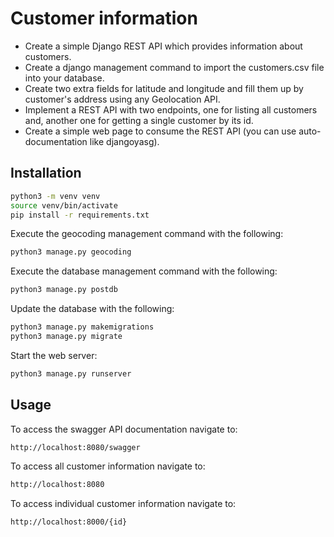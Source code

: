 # Customer information
- Create a simple Django REST API which provides information about customers.
- Create a django management command to import the customers.csv file into your database.
- Create two extra fields for latitude and longitude and fill them up by customer's address using any Geolocation API.
- Implement a REST API with two endpoints, one for listing all customers and, another one for getting a single customer by its id.
- Create a simple web page to consume the REST API (you can use auto-documentation like djangoyasg).
## Installation
```sh
python3 -m venv venv
source venv/bin/activate
pip install -r requirements.txt
```
Execute the geocoding management command with the following:
```sh
python3 manage.py geocoding
```
Execute the database management command with the following:
```sh
python3 manage.py postdb
```
Update the database with the following:
```sh
python3 manage.py makemigrations
python3 manage.py migrate
```
Start the web server:
```sh
python3 manage.py runserver
```
## Usage
To access the swagger API documentation navigate to:
```sh
http://localhost:8080/swagger
```
To access all customer information navigate to:
```sh
http://localhost:8080
```
To access individual customer information navigate to:
```sh
http://localhost:8000/{id}
```